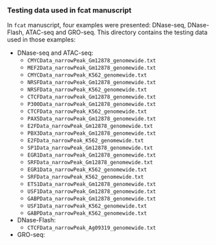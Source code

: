 ### Testing data used in fcat manuscript

In `fcat` manuscript, four examples were presented: DNase-seq, DNase-Flash, ATAC-seq and GRO-seq. This directory contains the testing data used in those examples:

* DNase-seq and ATAC-seq: 
    - `CMYCData_narrowPeak_Gm12878_genomewide.txt`
    - `MEF2Data_narrowPeak_Gm12878_genomewide.txt`
    - `CMYCData_narrowPeak_K562_genomewide.txt`
    - `NRSFData_narrowPeak_Gm12878_genomewide.txt`
    - `NRSFData_narrowPeak_K562_genomewide.txt`
    - `CTCFData_narrowPeak_Gm12878_genomewide.txt`
    - `P300Data_narrowPeak_Gm12878_genomewide.txt`
    - `CTCFData_narrowPeak_K562_genomewide.txt`
    - `PAX5Data_narrowPeak_Gm12878_genomewide.txt`
    - `E2FData_narrowPeak_Gm12878_genomewide.txt`
    - `PBX3Data_narrowPeak_Gm12878_genomewide.txt`
    - `E2FData_narrowPeak_K562_genomewide.txt`
    - `SP1Data_narrowPeak_Gm12878_genomewide.txt`
    - `EGR1Data_narrowPeak_Gm12878_genomewide.txt`
    - `SRFData_narrowPeak_Gm12878_genomewide.txt`
    - `EGR1Data_narrowPeak_K562_genomewide.txt`
    - `SRFData_narrowPeak_K562_genomewide.txt`
    - `ETS1Data_narrowPeak_Gm12878_genomewide.txt`
    - `USF1Data_narrowPeak_Gm12878_genomewide.txt`
    - `GABPData_narrowPeak_Gm12878_genomewide.txt`
    - `USF1Data_narrowPeak_K562_genomewide.txt`
    - `GABPData_narrowPeak_K562_genomewide.txt`
* DNase-Flash:
    - `CTCFData_narrowPeak_Ag09319_genomewide.txt`
* GRO-seq:
